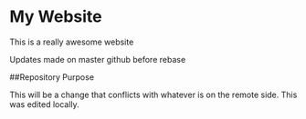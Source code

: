 # My Website

This is a really awesome website

Updates made on master github before rebase

##Repository Purpose

This will be a change that conflicts 
with whatever is on the remote side.
This was edited locally.
